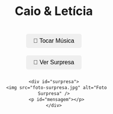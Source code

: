 
<html lang="pt-br">
<head>
  <meta charset="UTF-8" />
  <meta name="viewport" content="width=device-width, initial-scale=1.0" />
  <title>Caio & Letícia</title>
  <style>
    * {
      margin: 0;
      padding: 0;
      box-sizing: border-box;
    }

    body {
      font-family: 'Arial', sans-serif;
      color: #fff;
      background: url('fundo.jpg') no-repeat center center fixed;
      background-size: cover;
      position: relative;
      overflow-x: hidden;
    }

    body::before {
      content: '';
      position: fixed;
      top: 0; left: 0;
      width: 100%;
      height: 100%;
      background: rgba(0, 0, 0, 0.6); /* fundo escuro */
      z-index: 0;
    }

    #hearts-container {
      position: fixed;
      top: 0;
      left: 0;
      width: 100%;
      height: 100%;
      pointer-events: none;
      z-index: 1;
    }

    .heart {
      position: absolute;
      font-size: 24px;
      opacity: 1;
      animation: fall linear infinite;
    }

    @keyframes fall {
      0% {
        transform: translateY(-10px) rotate(0deg);
        opacity: 1;
      }
      100% {
        transform: translateY(110vh) rotate(360deg);
        opacity: 1;
      }
    }

    .container {
      position: relative;
      z-index: 2;
      padding: 2rem;
      text-align: center;
    }

    h1 {
      font-size: 2rem;
      margin-bottom: 1rem;
    }

    #countdown {
      font-size: 1.5rem;
      margin-bottom: 2rem;
    }

    button {
      padding: 10px 20px;
      font-size: 1rem;
      margin: 10px;
      cursor: pointer;
      border: none;
      border-radius: 5px;
    }

    #surpresa {
      display: none;
      margin-top: 2rem;
    }

    #surpresa img {
      max-width: 100%;
      height: auto;
      border-radius: 10px;
      margin-bottom: 1rem;
    }

    #mensagem {
      font-size: 1rem;
      white-space: pre-wrap;
      text-align: left;
      max-width: 500px;
      margin: auto;
    }

    @media (max-width: 600px) {
      h1 {
        font-size: 1.5rem;
      }

      #countdown {
        font-size: 1.2rem;
      }

      #mensagem {
        font-size: 0.9rem;
        padding: 0 1rem;
      }
    }
  </style>
</head>
<body>
  <div id="hearts-container"></div>

  <div class="container">
    <h1>Caio & Letícia</h1>
    <div id="countdown"></div>
    <button onclick="toggleAudio()">🎵 Tocar Música</button>
    <button onclick="mostrarSurpresa()">💌 Ver Surpresa</button>

    <div id="surpresa">
      <img src="foto-surpresa.jpg" alt="Foto Surpresa" />
      <p id="mensagem"></p>
    </div>
  </div>

  <audio id="audio" loop>
    <source src="space-time.mp3" type="audio/mpeg" />
    Seu navegador não suporta áudio.
  </audio>

  <script>
    // Temporizador
    const targetDate = new Date("2025-05-24T18:00:00").getTime();
    const countdown = document.getElementById("countdown");

    setInterval(() => {
      const now = new Date().getTime();
      const distance = targetDate - now;
      if (distance <= 0) {
        countdown.innerHTML = "Chegou o grande momento!";
        return;
      }
      const days = Math.floor(distance / (1000 * 60 * 60 * 24));
      const hours = Math.floor((distance % (1000 * 60 * 60 * 24)) / (1000 * 60 * 60));
      const minutes = Math.floor((distance % (1000 * 60 * 60)) / (1000 * 60));
      const seconds = Math.floor((distance % (1000 * 60)) / 1000);
      countdown.innerHTML = `${days}d ${hours}h ${minutes}m ${seconds}s`;
    }, 1000);

    // Música
    function toggleAudio() {
      const audio = document.getElementById("audio");
      audio.paused ? audio.play() : audio.pause();
    }

    // Máquina de escrever
    function mostrarSurpresa() {
      const surpresa = document.getElementById("surpresa");
      const mensagem = document.getElementById("mensagem");
      const texto = `Minha princesa, este temporizador marca o início oficial de nosso relacionamento diante de Deus e dos homens; E há quanto tempo eu sou o homem mais feliz, rico e sortudo desse universo.

Que essa simples página - mas dotada de muito amor e carinho - esteja acessível em qualquer dia, horas e lugar para nos (re)lembrar de quão maravilhoso é o nosso amor e que ele rompe qualquer barreira, passa por cima de qualquer empecilho e expulsa qualquer medo e orgulho, pois, com Cristo no barco, tudo vai muito bem.

E saiba que te honro, te admiro, te zelo, me inspiro em vocẽ e, por onde for, quero ser seu par.

Que sempre lembremos e creiamos nisto: “Nenhum de nós é tão bom quanto nós dois juntos!”

Te amo... Muitão!

Com muito amor, zelo, carinho, afeto e admiração, Seu amigo, parceiro e namorado: Caio.`;

      surpresa.style.display = "block";
      mensagem.textContent = "";
      let index = 0;
      const intervalo = setInterval(() => {
        if (index < texto.length) {
          mensagem.textContent += texto.charAt(index);
          index++;
        } else {
          clearInterval(intervalo);
        }
      }, 40);
    }

    // Corações caindo
    const heartContainer = document.getElementById("hearts-container");
    const cores = ['💚', '💜'];

    function criarCoracao() {
      const heart = document.createElement('div');
      heart.className = 'heart';
      heart.style.left = Math.random() * 100 + 'vw';
      heart.style.animationDuration = (6 + Math.random() * 2) + 's';
      heart.innerHTML = cores[Math.floor(Math.random() * cores.length)];
      heart.style.opacity = '1';
      heartContainer.appendChild(heart);

      setTimeout(() => heart.remove(), 8000);
    }

    setInterval(criarCoracao, 300);
  </script>
</body>
</html>
